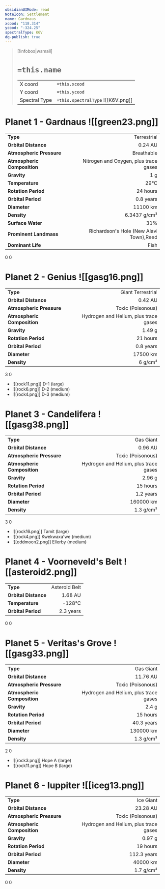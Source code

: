 ```yaml
---
obsidianUIMode: read
NoteIcon: Settlement
name: Gardnaus
xcood: "118.314"
ycood: "-324.25"
spectralType: K6V
dg-publish: true
---
```

> [!infobox|wsmall]
> # `=this.name`
> | | |
> | - | - |
> | X coord | `=this.xcood` |
> | Y coord| `=this.ycood` |
> | Spectral Type | `=this.spectralType` ![[K6V.png]] |

# Planet 1 - Gardnaus ![[green23.png]]
|                             |                           |
| --------------------------- | -------------------------:|
| **Type**                    |             Terrestrial |
| **Orbital Distance**        |   0.24 AU |
| **Atmospheric Pressure**    |       Breathable |
| **Atmospheric Composition** |      Nitrogen and Oxygen, plus trace gases |
| **Gravity**                 |        1 g |
| **Temperature**             |    29°C |
| **Rotation Period**         |  24 hours |
| **Orbital Period** | 0.8 years |
| **Diameter**                |      11100 km | 
| **Density**                 |    6.3437 g/cm³ |
| **Surface Water**           |           31% | 
| **Prominent Landmass**      |         Richardson's Hole (New Alavi Town),Reed | 
| **Dominant Life**           |         Fish |



0
0



# Planet 2 - Genius ![[gasg16.png]]
|                             |                           |
| --------------------------- | -------------------------:|
| **Type**                    |             Giant Terrestrial |
| **Orbital Distance**        |   0.42 AU |
| **Atmospheric Pressure**    |       Toxic (Poisonous) |
| **Atmospheric Composition** |      Hydrogen and Helium, plus trace gases |
| **Gravity**                 |        1.49 g |
| **Rotation Period**         |  21 hours |
| **Orbital Period** | 0.8 years |
| **Diameter**                |      17500 km | 
| **Density**                 |    6 g/cm³ |



3
0

- ![[rock11.png]] D-1 (large)
- ![[rock6.png]] D-2 (medium)
- ![[rock4.png]] D-3 (medium)


# Planet 3 - Candelifera ![[gasg38.png]]
|                             |                           |
| --------------------------- | -------------------------:|
| **Type**                    |             Gas Giant |
| **Orbital Distance**        |   0.96 AU |
| **Atmospheric Pressure**    |       Toxic (Poisonous) |
| **Atmospheric Composition** |      Hydrogen and Helium, plus trace gases |
| **Gravity**                 |        2.96 g |
| **Rotation Period**         |  15 hours |
| **Orbital Period** | 1.2 years |
| **Diameter**                |      160000 km | 
| **Density**                 |    1.3 g/cm³ |



3
0

- ![[rock16.png]] Tamit (large)
- ![[rock4.png]] Kwekwaxa'we (medium)
- ![[oddmoon2.png]] Ellerby (medium)


# Planet 4 - Voorneveld's Belt ![[asteroid2.png]]
|                             |                           |
| --------------------------- | -------------------------:|
| **Type**                    |             Asteroid Belt |
| **Orbital Distance**        |   1.68 AU |
| **Temperature**             |    -128°C |
| **Orbital Period** | 2.3 years |



0
0



# Planet 5 - Veritas's Grove ![[gasg33.png]]
|                             |                           |
| --------------------------- | -------------------------:|
| **Type**                    |             Gas Giant |
| **Orbital Distance**        |   11.76 AU |
| **Atmospheric Pressure**    |       Toxic (Poisonous) |
| **Atmospheric Composition** |      Hydrogen and Helium, plus trace gases |
| **Gravity**                 |        2.4 g |
| **Rotation Period**         |  15 hours |
| **Orbital Period** | 40.3 years |
| **Diameter**                |      130000 km | 
| **Density**                 |    1.3 g/cm³ |



2
0

- ![[rock3.png]] Hope A (large)
- ![[rock11.png]] Hope B (large)


# Planet 6 - Iuppiter ![[iceg13.png]]
|                             |                           |
| --------------------------- | -------------------------:|
| **Type**                    |             Ice Giant |
| **Orbital Distance**        |   23.28 AU |
| **Atmospheric Pressure**    |       Toxic (Poisonous) |
| **Atmospheric Composition** |      Hydrogen and Helium, plus trace gases |
| **Gravity**                 |        0.97 g |
| **Rotation Period**         |  19 hours |
| **Orbital Period** | 112.3 years |
| **Diameter**                |      40000 km | 
| **Density**                 |    1.7 g/cm³ |



0
0



